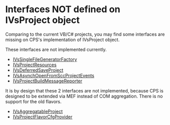 Interfaces NOT defined on IVsProject object
===========================================

Comparing to the current VB/C# projects, you may find some interfaces are
missing on CPS's implementation of IVsProject object. 


These interfaces are not implemented currently.

- [IVsSingleFileGeneratorFactory](https://msdn.microsoft.com/en-us/library/Microsoft.VisualStudio.Shell.Interop.IVsSingleFileGeneratorFactory.aspx) 
- [IVsProjectResources](https://msdn.microsoft.com/en-us/library/Microsoft.VisualStudio.Shell.Interop.IVsProjectResources.aspx)
- [IVsDeferredSaveProject](https://msdn.microsoft.com/en-us/library/Microsoft.VisualStudio.Shell.Interop.IVsDeferredSaveProject.aspx)
- [IVsAsynchOpenFromSccProjectEvents](https://msdn.microsoft.com/en-us/library/Microsoft.VisualStudio.Shell.Interop.IVsAsynchOpenFromSccProjectEvents.aspx)
- [IVsProjectBuildMessageReporter](https://msdn.microsoft.com/en-us/library/Microsoft.VisualStudio.Shell.Interop.IVsProjectBuildMessageReporter.aspx)
    
It is by design that these 2 interfaces are not implemented, because CPS
is designed to be extended via MEF instead of COM aggregation. There is
no support for the old flavors.  

- [IVsAggregatableProject](https://msdn.microsoft.com/en-us/library/Microsoft.VisualStudio.Shell.Interop.IVsAggregatableProject.aspx)
- [IVsProjectFlavorCfgProvider](https://msdn.microsoft.com/en-us/library/Microsoft.VisualStudio.Shell.Interop.IVsProjectFlavorCfgProvider.aspx)
